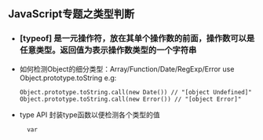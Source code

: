 ## JavaScript专题之类型判断
  + ### [typeof] 是一元操作符，放在其单个操作数的前面，操作数可以是任意类型。返回值为表示操作数类型的一个字符串
  + 如何检测Object的细分类型：Array/Function/Date/RegExp/Error
    use Object.prototype.toString
    e.g:
    ```
    Object.prototype.toString.call(new Date()) // "[object Undefined]"
    Object.prototype.toString.call(new Error()) // "[object Error]"
    ```
  + type API  封装type函数以便检测各个类型的值
    ```
      var 
    ```
